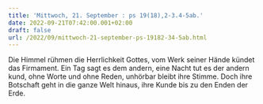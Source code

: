 ```yaml
---
title: 'Mittwoch, 21. September : ps 19(18),2-3.4-5ab.'
date: 2022-09-21T07:42:00.001+02:00
draft: false
url: /2022/09/mittwoch-21-september-ps-19182-34-5ab.html
---
```


Die Himmel rühmen die Herrlichkeit Gottes, vom Werk seiner Hände kündet das Firmament. Ein Tag sagt es dem andern, eine Nacht tut es der andern kund, ohne Worte und ohne Reden, unhörbar bleibt ihre Stimme. Doch ihre Botschaft geht in die ganze Welt hinaus, ihre Kunde bis zu den Enden der Erde.